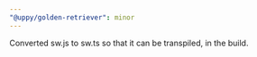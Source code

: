 ```yaml
---
"@uppy/golden-retriever": minor
---
```


Converted sw.js to sw.ts so that it can be transpiled, in the build.
